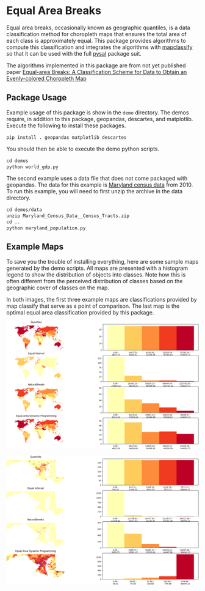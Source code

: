 # Equal Area Breaks

Equal area breaks, occasionally known as geographic quantiles, is a data
classification method for choropleth maps that ensures the total area of each
class is approximately equal. This package provides algorithms to compute this
classification and integrates the algorithms with [mapclassify][1] so that it
can be used with the full [pysal][2] package suit.

The algorithms implemented in this package are from not yet published paper
[Equal-area Breaks: A Classification Scheme for Data to Obtain an Evenly-colored Choropleth Map][3]

## Package Usage

Example usage of this package is show in the `demo` directory. The demos require,
in addition to this package, geopandas, descartes, and matplotlib. Execute the
following to install these packages.

```
pip install . geopandas matplotlib descartes
```

You should then be able to execute the demo python scripts.

```
cd demos
python world_gdp.py
```

The second example uses a data file that does not come packaged with geopandas.
The data for this example is [Maryland census data][4] from 2010.  To run this
example, you will need to first unzip the archive in the data directory.

```
cd demos/data
unzip Maryland_Census_Data__Census_Tracts.zip
cd ..
python maryland_population.py
```

## Example Maps

To save you the trouble of installing everything, here are some sample maps
generated by the demo scripts. All maps are presented with a histogram legend
to show the distribution of objects into classes. Note how this is often
different from the perceived distribution of classes based on the geographic cover
of classes on the map.

In both images, the first three example maps are classifications provided by
map classify that serve as a point of comparison. The last map is the optimal
equal area classification provided by this package.

![World GDP Per Capita](./maps/world_gdp.png)

![Maryland Census Tract Population Density](./maps/md_pop_density.png)

[1]: https://pysal.org/mapclassify/
[2]: https://pysal.org/pysal/
[3]: https://www.cs.umd.edu/sites/default/files/scholarly_papers/Abboud.pdf
[4]: https://data.imap.maryland.gov/datasets/maryland-census-data-census-tracts
